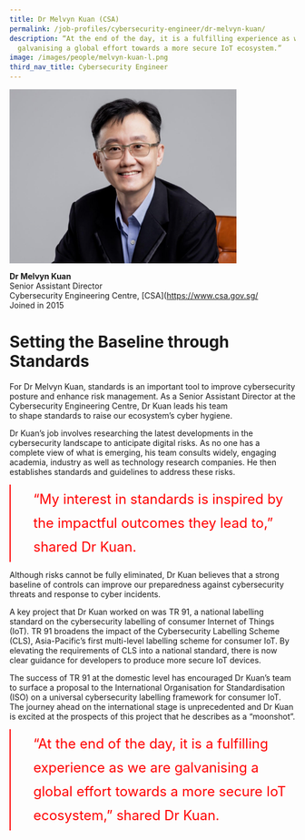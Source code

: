 ```yaml
---
title: Dr Melvyn Kuan (CSA)
permalink: /job-profiles/cybersecurity-engineer/dr-melvyn-kuan/
description: “At the end of the day, it is a fulfilling experience as we are
  galvanising a global effort towards a more secure IoT ecosystem.”
image: /images/people/melvyn-kuan-l.png
third_nav_title: Cybersecurity Engineer
---
```

<img src="/images/people/melvyn-kuan-l.png" alt="Dr Melvyn Kuan" style="width:400px;" align="left">
<br clear="left">

**Dr Melvyn Kuan**<br>
Senior Assistant Director<br>
Cybersecurity Engineering Centre, [CSA](https://www.csa.gov.sg/<br>
Joined in 2015


# Setting the Baseline through Standards

For Dr Melvyn Kuan, standards is an important tool to improve cybersecurity posture and enhance risk management. As a Senior Assistant Director at the Cybersecurity Engineering Centre, Dr Kuan&nbsp;leads&nbsp;his team to&nbsp;shape&nbsp;standards to raise our ecosystem’s cyber hygiene.  
  
Dr Kuan’s job involves researching the latest developments in the cybersecurity landscape to anticipate digital risks. As no one has a complete view of what is emerging, his team consults widely, engaging academia, industry as well as technology research companies. He then establishes standards and guidelines to address these risks.

<div style="font-size:24px; font-weight: 400; line-height: 1.75; color: #FF0000; padding: 5px 0px 5px 40px; margin-left: 0; border-left: 2px solid red">“My interest in standards is inspired by the impactful outcomes they lead to,” shared Dr Kuan.</div>

Although risks cannot be fully eliminated, Dr Kuan believes that a strong baseline of controls can improve our preparedness against cybersecurity threats and response to cyber incidents.

A key project that Dr Kuan worked on was TR 91, a national labelling standard on the cybersecurity labelling of&nbsp;consumer Internet of Things (IoT). TR 91 broadens the impact of the Cybersecurity Labelling Scheme (CLS), Asia-Pacific’s first multi-level labelling scheme for consumer IoT. By elevating the requirements of CLS into a national standard, there is now clear guidance for developers to produce more secure IoT devices.  
  
The success of TR 91 at the domestic level has encouraged Dr Kuan’s team to surface a proposal to the International Organisation for Standardisation (ISO) on a universal cybersecurity labelling framework&nbsp;for consumer IoT. The journey ahead on the international stage is unprecedented and Dr Kuan is excited at the prospects of this project that he describes as a “moonshot”.

<div style="font-size:24px; font-weight: 400; line-height: 1.75; color: #FF0000; padding: 5px 0px 5px 40px; margin-left: 0; border-left: 2px solid red">“At the end of the day, it is a fulfilling experience as we are galvanising a global effort towards a more secure IoT ecosystem,” shared Dr Kuan.</div>